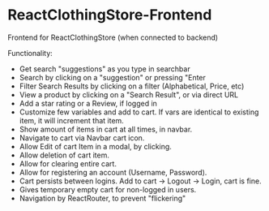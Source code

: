 # ReactClothingStore-Frontend
Frontend for ReactClothingStore (when connected to backend)

Functionality:
  - Get search "suggestions" as you type in searchbar
  - Search by clicking on a "suggestion" or pressing "Enter
  - Filter Search Results by clicking on a filter (Alphabetical, Price, etc)
  - View a product by clicking on a "Search Result", or via direct URL
  - Add a star rating or a Review, if logged in
  - Customize few variables and add to cart. If vars are identical to existing item, it will increment that item.
  - Show amount of items in cart at all times, in navbar.
  - Navigate to cart via Navbar cart icon.
  - Allow Edit of cart Item in a modal, by clicking.
  - Allow deletion of cart item.
  - Allow for clearing entire cart.
  - Allow for registering an account (Username, Password).
  - Cart persists between logins. Add to cart -> Logout -> Login, cart is fine.
  - Gives temporary empty cart for non-logged in users.
  - Navigation by ReactRouter, to prevent "flickering"
